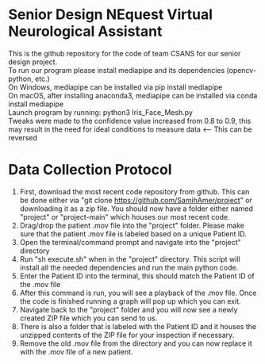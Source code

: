 # Senior Design NEquest Virtual Neurological Assistant 
This is the github repository for the code of team CSANS for our senior design project.  <br/>
To run our program please install mediapipe and its dependencies (opencv-python, etc.) <br/>
On Windows, mediapipe can be installed via pip install mediapipe <br/>
On macOS, after installing anaconda3, mediapipe can be installed via conda install mediapipe <br/>
Launch program by running: python3 Iris_Face_Mesh.py <br/>
Tweaks were made to the confidence value increased from 0.8 to 0.9, this may result in the need for ideal conditions to measure data <-- This can be reversed
# Data Collection Protocol
1) First, download the most recent code repository from github. This can be done either via "git clone https://github.com/SamihAmer/project" or downloading it as a zip file. You should now have a folder either named "project"  or "project-main" which houses our most recent code.
2) Drag/drop the patient .mov file into the "project" folder. Please make sure that the patient .mov file is labeled based on a unique Patient ID. 
3) Open the terminal/command prompt and navigate into the "project" directory 
4) Run "sh execute.sh" when in the "project" directory. This script will install all the needed dependencies and run the main python code. 
5) Enter the Patient ID into the terminal, this should match the Patient ID of the .mov file
6) After this command is run, you will see a playback of the .mov file. Once the code is finished running a graph will pop up which you can exit. 
7) Navigate back to the "project" folder and you will now see a newly created ZIP file which you can send to us. 
8) There is also a folder that is labeled with the Patient ID and it houses the unzipped contents of the ZIP file for your inspection if necessary.  
9) Remove the old .mov file from the directory and you can now replace it with the .mov file of a new patient.

